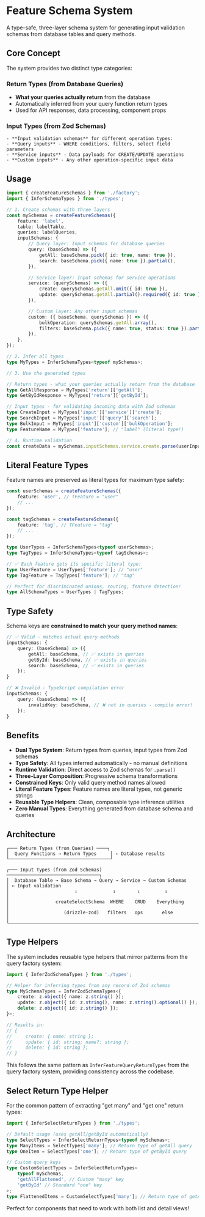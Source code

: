 # Feature Schema System

A type-safe, three-layer schema system for generating input validation schemas from database tables and query methods.

## Core Concept

The system provides two distinct type categories:

### Return Types (from Database Queries)

- **What your queries actually return** from the database
- Automatically inferred from your query function return types
- Used for API responses, data processing, component props

### Input Types (from Zod Schemas)

    - **Input validation schemas** for different operation types:
    - **Query inputs** - WHERE conditions, filters, select field parameters
    - **Service inputs** - Data payloads for CREATE/UPDATE operations
    - **Custom inputs** - Any other operation-specific input data

## Usage

```typescript
import { createFeatureSchemas } from './factory';
import { InferSchemaTypes } from './types';

// 1. Create schemas with three layers
const mySchemas = createFeatureSchemas({
    feature: 'label',
    table: labelTable,
    queries: labelQueries,
    inputSchemas: {
        // Query layer: Input schemas for database queries
        query: (baseSchema) => ({
            getAll: baseSchema.pick({ id: true, name: true }),
            search: baseSchema.pick({ name: true }).partial(),
        }),

        // Service layer: Input schemas for service operations
        service: (querySchemas) => ({
            create: querySchemas.getAll.omit({ id: true }),
            update: querySchemas.getAll.partial().required({ id: true }),
        }),

        // Custom layer: Any other input schemas
        custom: ({ baseSchema, querySchemas }) => ({
            bulkOperation: querySchemas.getAll.array(),
            filters: baseSchema.pick({ name: true, status: true }).partial(),
        }),
    },
});

// 2. Infer all types
type MyTypes = InferSchemaTypes<typeof mySchemas>;

// 3. Use the generated types

// Return types - what your queries actually return from the database
type GetAllResponse = MyTypes['return']['getAll'];
type GetByIdResponse = MyTypes['return']['getById'];

// Input types - for validating incoming data with Zod schemas
type CreateInput = MyTypes['input']['service']['create'];
type SearchInput = MyTypes['input']['query']['search'];
type BulkInput = MyTypes['input']['custom']['bulkOperation'];
type FeatureName = MyTypes['feature']; // "label" (literal type!)

// 4. Runtime validation
const createData = mySchemas.inputSchemas.service.create.parse(userInput);
```

## Literal Feature Types

Feature names are preserved as literal types for maximum type safety:

```typescript
const userSchemas = createFeatureSchemas({
    feature: 'user', // TFeature = "user"
    // ...
});

const tagSchemas = createFeatureSchemas({
    feature: 'tag', // TFeature = "tag"
    // ...
});

type UserTypes = InferSchemaTypes<typeof userSchemas>;
type TagTypes = InferSchemaTypes<typeof tagSchemas>;

// ✅ Each feature gets its specific literal type:
type UserFeature = UserTypes['feature']; // "user"
type TagFeature = TagTypes['feature']; // "tag"

// Perfect for discriminated unions, routing, feature detection!
type AllSchemaTypes = UserTypes | TagTypes;
```

## Type Safety

Schema keys are **constrained to match your query method names**:

```typescript
// ✅ Valid - matches actual query methods
inputSchemas: {
    query: (baseSchema) => ({
        getAll: baseSchema, // ✅ exists in queries
        getById: baseSchema, // ✅ exists in queries
        search: baseSchema, // ✅ exists in queries
    });
}

// ❌ Invalid - TypeScript compilation error
inputSchemas: {
    query: (baseSchema) => ({
        invalidKey: baseSchema, // ❌ not in queries - compile error!
    });
}
```

## Benefits

- **Dual Type System**: Return types from queries, input types from Zod schemas
- **Type Safety**: All types inferred automatically - no manual definitions
- **Runtime Validation**: Direct access to Zod schemas for `.parse()`
- **Three-Layer Composition**: Progressive schema transformations
- **Constrained Keys**: Only valid query method names allowed
- **Literal Feature Types**: Feature names are literal types, not generic strings
- **Reusable Type Helpers**: Clean, composable type inference utilities
- **Zero Manual Types**: Everything generated from database schema and queries

## Architecture

```text
┌─── Return Types (from Queries) ────┐
│  Query Functions → Return Types     │ ← Database results
└─────────────────────────────────────┘

┌─── Input Types (from Zod Schemas) ──────────────────────────────────┐
│  Database Table → Base Schema → Query → Service → Custom Schemas    │ ← Input validation
│                        ↓             ↓        ↓         ↓           │
│                 createSelectSchema  WHERE    CRUD    Everything     │
│                    (drizzle-zod)   filters   ops       else         │
└─────────────────────────────────────────────────────────────────────┘
```

## Type Helpers

The system includes reusable type helpers that mirror patterns from the query factory system:

```typescript
import { InferZodSchemaTypes } from './types';

// Helper for inferring types from any record of Zod schemas
type MySchemaTypes = InferZodSchemaTypes<{
    create: z.object({ name: z.string() });
    update: z.object({ id: z.string(), name: z.string().optional() });
    delete: z.object({ id: z.string() });
}>;

// Results in:
// {
//     create: { name: string };
//     update: { id: string; name?: string };
//     delete: { id: string };
// }
```

This follows the same pattern as `InferFeatureQueryReturnTypes` from the query factory system, providing consistency across the codebase.

## Select Return Type Helper

For the common pattern of extracting "get many" and "get one" return types:

```typescript
import { InferSelectReturnTypes } from './types';

// Default usage (uses getAll/getById automatically)
type SelectTypes = InferSelectReturnTypes<typeof mySchemas>;
type ManyItems = SelectTypes['many']; // Return type of getAll query
type OneItem = SelectTypes['one']; // Return type of getById query

// Custom query keys
type CustomSelectTypes = InferSelectReturnTypes<
    typeof mySchemas,
    'getAllFlattened', // Custom "many" key
    'getById' // Standard "one" key
>;
type FlattenedItems = CustomSelectTypes['many']; // Return type of getAllFlattened
```

Perfect for components that need to work with both list and detail views!
